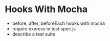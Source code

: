 # Hooks With Mocha

* before, after, beforeEach hooks with mocha
* require express in test.spec.js
* describe a test suite

